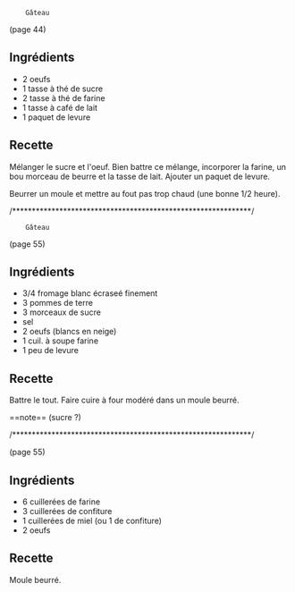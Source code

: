 		Gâteau

(page 44)

## Ingrédients
* 2 oeufs
* 1 tasse à thé de sucre
* 2 tasse à thé de farine
* 1 tasse à café de lait
* 1 paquet de levure

## Recette
Mélanger le sucre et l'oeuf. Bien battre ce mélange, incorporer la
farine, un bou morceau de beurre et la tasse de lait. Ajouter un
paquet de levure. 

Beurrer un moule et mettre au fout pas trop chaud (une bonne 1/2 heure).

/*************************************************************/

		Gâteau

(page 55)

## Ingrédients
* 3/4 fromage blanc écraseé finement
* 3 pommes de terre
* 3 morceaux de sucre
* sel
* 2 oeufs (blancs en neige)
* 1 cuil. à soupe farine
* 1 peu de levure

## Recette
Battre le tout.
Faire cuire à four modéré dans un moule beurré.

==note==
(sucre ?)


/*************************************************************/

(page 55)

## Ingrédients
* 6 cuillerées de farine
* 3 cuillerées de confiture
* 1 cuillerées de miel (ou 1 de confiture)
* 2 oeufs

## Recette
Moule beurré.
